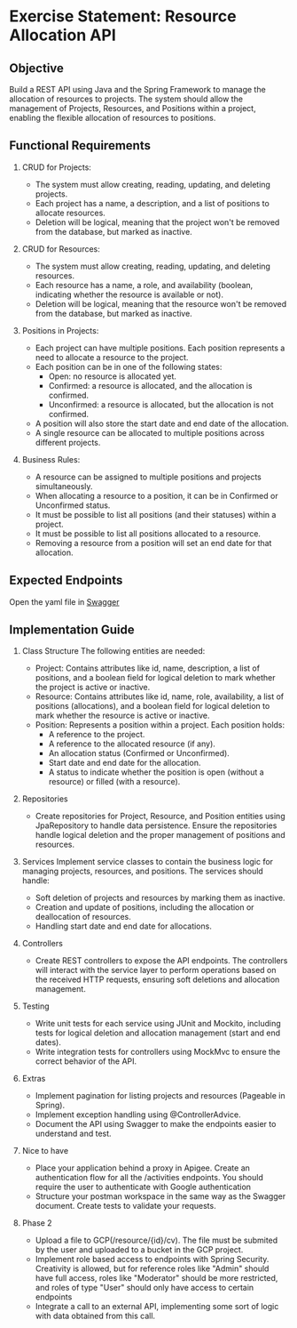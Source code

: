 # Exercise Statement: Resource Allocation API

## Objective

Build a REST API using Java and the Spring Framework to manage the allocation of resources to projects. The system should allow the management of Projects, Resources, and Positions within a project, enabling the flexible allocation of resources to positions.

## Functional Requirements
1. CRUD for Projects:
   - The system must allow creating, reading, updating, and deleting projects.
   - Each project has a name, a description, and a list of positions to allocate resources.
   - Deletion will be logical, meaning that the project won't be removed from the database, but marked as inactive.

2. CRUD for Resources:
   - The system must allow creating, reading, updating, and deleting resources.
   - Each resource has a name, a role, and availability (boolean, indicating whether the resource is available or not).
   - Deletion will be logical, meaning that the resource won't be removed from the database, but marked as inactive.
3. Positions in Projects:
   - Each project can have multiple positions. Each position represents a need to allocate a resource to the project.
   - Each position can be in one of the following states:
       - Open: no resource is allocated yet.
       - Confirmed: a resource is allocated, and the allocation is confirmed.
       - Unconfirmed: a resource is allocated, but the allocation is not confirmed.
   - A position will also store the start date and end date of the allocation.
   - A single resource can be allocated to multiple positions across different projects.

4. Business Rules:
   - A resource can be assigned to multiple positions and projects simultaneously.
   - When allocating a resource to a position, it can be in Confirmed or Unconfirmed status.
   - It must be possible to list all positions (and their statuses) within a project.
   - It must be possible to list all positions allocated to a resource.
   - Removing a resource from a position will set an end date for that allocation.

## Expected Endpoints
Open the yaml file in [Swagger](https://editor-next.swagger.io/)



## Implementation Guide
1. Class Structure
The following entities are needed:
   - Project: Contains attributes like id, name, description, a list of positions, and a boolean field for logical deletion to mark whether the project is active or inactive.
   - Resource: Contains attributes like id, name, role, availability, a list of positions (allocations), and a boolean field for logical deletion to mark whether the resource is active or inactive.
   - Position: Represents a position within a project. Each position holds:
       - A reference to the project.
       - A reference to the allocated resource (if any).
       - An allocation status (Confirmed or Unconfirmed).
       - Start date and end date for the allocation.
       - A status to indicate whether the position is open (without a resource) or filled (with a resource).

2. Repositories
   - Create repositories for Project, Resource, and Position entities using JpaRepository to handle data persistence. Ensure the repositories handle logical deletion and the proper management of positions and resources.

3. Services
Implement service classes to contain the business logic for managing projects, resources, and positions. The services should handle:
   - Soft deletion of projects and resources by marking them as inactive.
   - Creation and update of positions, including the allocation or deallocation of resources.
   - Handling start date and end date for allocations.
4. Controllers
   - Create REST controllers to expose the API endpoints. The controllers will interact with the service layer to perform operations based on the received HTTP requests, ensuring soft deletions and allocation management.
5. Testing
   - Write unit tests for each service using JUnit and Mockito, including tests for logical deletion and allocation management (start and end dates).
   - Write integration tests for controllers using MockMvc to ensure the correct behavior of the API.
6. Extras
   - Implement pagination for listing projects and resources (Pageable in Spring).
   - Implement exception handling using @ControllerAdvice.
   - Document the API using Swagger to make the endpoints easier to understand and test.
7. Nice to have
   - Place your application behind a proxy in Apigee. Create an authentication flow for all the /activities endpoints. You should require the user to authenticate with Google authentication
   - Structure your postman workspace in the same way as the Swagger document. Create tests to validate your requests.
8. Phase 2
   - Upload a file to GCP(/resource/{id}/cv).
The file must be submited by the user and uploaded to a bucket in the GCP project.
   - Implement role based access to endpoints with Spring Security.
Creativity is allowed, but for reference roles like "Admin" should have full access, roles like "Moderator" should be more restricted, and roles of type "User" should only have access to certain endpoints
   - Integrate a call to an external API, implementing some sort of logic with data obtained from this call.